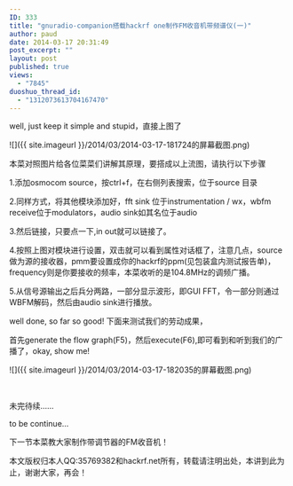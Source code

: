 ```yaml
---
ID: 333
title: "gnuradio-companion搭载hackrf one制作FM收音机带频谱仪(一)"
author: paud
date: 2014-03-17 20:31:49
post_excerpt: ""
layout: post
published: true
views:
  - "7845"
duoshuo_thread_id:
  - "1312073613704167470"
---
```

well, just keep it simple and stupid，直接上图了

![]({{ site.imageurl }}/2014/03/2014-03-17-181724的屏幕截图.png)

本菜对照图片给各位菜菜们讲解其原理，要搭成以上流图，请执行以下步骤

1.添加osmocom source，按ctrl+f，在右侧列表搜索，位于source 目录

2.同样方式，将其他模块添加好，fft sink 位于instrumentation / wx，wbfm receive位于modulators，audio sink如其名位于audio

3.然后链接，只要点一下,in out就可以链接了。

4.按照上图对模块进行设置，双击就可以看到属性对话框了，注意几点，source做为源的接收器，pmm要设置成你的hackrf的ppm(见包装盒内测试报告单)，frequency则是你要接收的频率，本菜收听的是104.8MHz的调频广播。

5.从信号源输出之后兵分两路，一部分显示波形，即GUI FFT，令一部分则通过WBFM解码，然后由audio sink进行播放。

well done, so far so good! 下面来测试我们的劳动成果，

首先generate the flow graph(F5)，然后execute(F6),即可看到和听到我们的广播了，okay, show me!

![]({{ site.imageurl }}/2014/03/2014-03-17-182035的屏幕截图.png)

&nbsp;

未完待续……

to be continue...

下一节本菜教大家制作带调节器的FM收音机！

<span style="line-height: 1.5em">本文版权归本人</span><span style="line-height: 1.5em">QQ:35769382</span><span style="line-height: 1.5em">和hackrf.net所有，转载请注明出处，本讲到此为止，谢谢大家，再会！</span>
